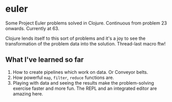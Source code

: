 # euler
Some Project Euler problems solved in Clojure. Continuous from problem 23 onwards. Currently at 63.

Clojure lends itself to this sort of problems and it's a joy to see the transformation of the problem data into the solution. Thread-last macro ftw!

## What I've learned so far
1. How to create pipelines which work on data. Or Conveyor belts.
2. How powerful `map`, `filter`, `reduce` functions are.
3. Playing with data and seeing the results make the problem-solving exercise faster and more fun. The REPL and an integrated editor are amazing here.
